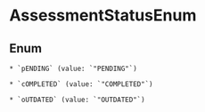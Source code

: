 
# AssessmentStatusEnum

## Enum


    * `pENDING` (value: `"PENDING"`)

    * `cOMPLETED` (value: `"COMPLETED"`)

    * `oUTDATED` (value: `"OUTDATED"`)



